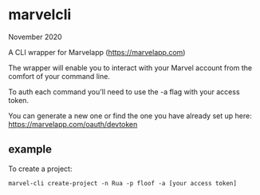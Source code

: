 # marvelcli

November 2020

A CLI wrapper for Marvelapp (https://marvelapp.com)

The wrapper will enable you to interact with your Marvel
account from the comfort of your command line.

To auth each command you'll need to use the -a flag with
your access token.

You can generate a new one or find the one you have
already set up here: https://marvelapp.com/oauth/devtoken

## example

To create a project:

	marvel-cli create-project -n Rua -p floof -a [your access token]
